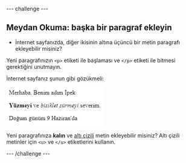 \--- challenge \---

## Meydan Okuma: başka bir paragraf ekleyin

- İnternet sayfanızda, diğer ikisinin altına üçüncü bir metin paragrafı ekleyebilir misiniz?

Yeni paragrafınızın `<p>` etiketi ile başlaması ve `</p>` etiketi ile bitmesi gerektiğini unutmayın.

İnternet sayfanız şunun gibi gözükmeli:

![ekran görüntüsü](images/birthday-paragraph.png)

Yeni paragrafınıza **kalın** ve <u>altı çizili</u> metin ekleyebilir misiniz? Altı çizili metinler için `<u>` ve `</u>` etiketlerini kullanın.

\--- /challenge \---